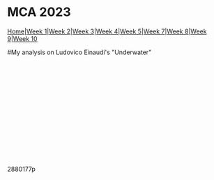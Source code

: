 # MCA 2023
[Home](README.md)|[Week 1](week1.md)|[Week 2](week2.md)|[Week 3](week3.md)|[Week 4](week4.md)|[Week 5](week5.md)|[Week 7](week7.md)|[Week 8](week8.md)|[Week 9](week9.md)|[Week 10](week10.md) 

#My analysis on Ludovico Einaudi's "Underwater" 

<br><br><br><br><br><br><br><br><br><br><br><br><br><br> 2880177p
				

